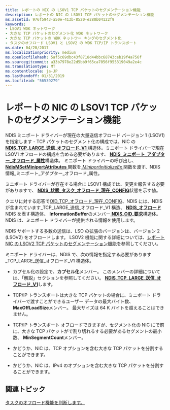 ```yaml
---
title: レポートの NIC の LSOV1 TCP パケットのセグメンテーション機能
description: レポートの NIC の LSOV1 TCP パケットのセグメンテーション機能
ms.assetid: 976f5943-a50e-413b-8520-e280b04122f9
keywords:
- LSOV1 WDK ネットワーク
- 大きな TCP パケットのセグメント化 WDK ネットワーク
- 大きな TCP パケットの WDK ネットワー キングのセグメント化
- タスクのオフロード LSOV1 と LSOV2 の WDK TCP/IP トランスポート
ms.date: 04/20/2017
ms.localizationpriority: medium
ms.openlocfilehash: 5af5c69dbc43f8718d44bbc68743ceb19f4a756f
ms.sourcegitcommit: a33b7978e22d5bb9f65ca7056f955319049a2e4c
ms.translationtype: MT
ms.contentlocale: ja-JP
ms.lasthandoff: 01/31/2019
ms.locfileid: "56539279"
---
```

# <a name="reporting-a-nics-lsov1-tcp-packet-segmentation-capabilities"></a>レポートの NIC の LSOV1 TCP パケットのセグメンテーション機能





NDIS ミニポート ドライバーが現在の大量送信オフロード バージョン 1 (LSOV1) を指定します - TCP パケットのセグメント化の構成では、NIC の[ **NDIS\_TCP\_LARGE\_送信\_オフロード\_V1** ](https://msdn.microsoft.com/library/windows/hardware/ff567883)構造体。ミニポート ドライバーで現在 LSOV1 オフロードの構成を含める必要があります、 [ **NDIS\_ミニポート\_アダプター\_オフロード\_属性**](https://msdn.microsoft.com/library/windows/hardware/ff565930)構造体。 ミニポート ドライバーの呼び出し、 [ **NdisMSetMiniportAttributes** ](https://msdn.microsoft.com/library/windows/hardware/ff563672)関数を[ *MiniportInitializeEx* ](https://msdn.microsoft.com/library/windows/hardware/ff559389)関数を渡す、NDIS 情報\_ミニポート\_アダプター\_オフロード\_属性。

ミニポート ドライバーが存在する場合に LSOV1 構成では、変更を報告する必要がありますで、 [ **NDIS\_状態\_タスク\_オフロード\_現在\_CONFIG**](https://msdn.microsoft.com/library/windows/hardware/ff567424)状態を示す値。

クエリに対する応答で[OID\_TCP\_オフロード\_現在\_CONFIG](https://msdn.microsoft.com/library/windows/hardware/ff569805)、NDIS には、NDIS が含まれています\_TCP\_LARGE\_送信\_オフロード\_V1 構造、 [ **NDIS\_オフロード**](https://msdn.microsoft.com/library/windows/hardware/ff566599) NDIS を表す構造体、 **InformationBuffer**のメンバー[ **NDIS\_OID\_要求**](https://msdn.microsoft.com/library/windows/hardware/ff566710)構造体。 NDIS は、ミニポート ドライバーが提供される情報を使用します。

NDIS サポートする多数の送信は、LSO の拡張のバージョンは、バージョン 2 (LSOV2) をオフロードします。 LSOV2 機能に関する詳細については、[レポート NIC の LSOV2 TCP パケットのセグメンテーション機能](reporting-a-nic-s-lsov2-tcp-packet-segmentation-capabilities.md)を参照してください。

ミニポート ドライバーは、NDIS で、次の情報を指定する必要があります\_TCP\_LARGE\_送信\_オフロード\_V1 構造体。

-   カプセル化の設定で、**カプセル化**メンバー。 このメンバーの詳細については、「解説」セクションを参照してください。 [ **NDIS\_TCP\_LARGE\_送信\_オフロード\_V1**](https://msdn.microsoft.com/library/windows/hardware/ff567883)します。

-   TCP/IP トランスポートは大きな TCP パケットの場合に、ミニポート ドライバーで渡すことができるユーザー データの最大バイト数、 **MaxOffLoadSize**メンバー。 最大サイズは 64 K バイトを超えることはできません。

-   TCP/IP トランスポート オフロードできますが、セグメント化の NIC にで前に、大きな TCP パケットがで割り切れるする必要があるセグメントの最小数、 **MinSegmentCount**メンバー。

-   かどうか、NIC は、TCP オプションを含む大きな TCP パケットを分割することができます。

-   かどうか、NIC は、IPv4 のオプションを含む大きな TCP パケットを分割することができます。

## <a name="related-topics"></a>関連トピック


[タスクのオフロード機能を判断します。](determining-task-offload-capabilities.md)

 

 






